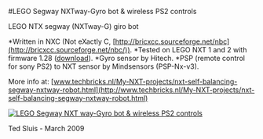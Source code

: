 #LEGO Segway NXTway-Gyro bot & wireless PS2 controls

LEGO NTX segway (NXTway-G) giro bot 

*Written in NXC (Not eXactly C, [http://bricxcc.sourceforge.net/nbc](http://bricxcc.sourceforge.net/nbc/)). 
*Tested on LEGO NXT 1 and 2 with firmware 1.28 ([download](http://bricxcc.sourceforge.net/lms_arm_nbcnxc.zip)).
*Gyro sensor by Hitech.
*PSP (remote control for sony PS2) to NXT sensor by Mindsensors (PSP-Nx-v3).


More info at: [www.techbricks.nl/My-NXT-projects/nxt-self-balancing-segway-nxtway-robot.html](http://www.techbricks.nl/My-NXT-projects/nxt-self-balancing-segway-nxtway-robot.html)

[![LEGO Segway NXT way-Gyro bot & wireless PS2 controls](https://github.com/tedsluis/LEGO-NXT-SEGWAY-NXC/blob/master/Lego-NXT-Segway-giro.png)](https://www.youtube.com/watch?v=hpCwdu0e3i0)

Ted Sluis - March 2009
